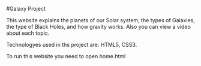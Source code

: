 #Galaxy Project

This website explains the planets of our Solar system, the types of Galaxies, the type of Black Holes, and how gravity works. Also you can view a video about each topic.

Technologyes used in ths project are:
HTML5,
CSS3.

To run this website you need to open home.html